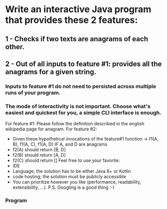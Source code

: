 # Write an interactive Java program that provides these 2 features:
## 1 - Checks if two texts are anagrams of each other.
## 2 - Out of all inputs to feature #1: provides all the anagrams for a given string.

### Inputs to feature #1 do not need to persisted across multiple runs of your program.
### The mode of interactivity is not important. Choose what's easiest and quickest for you, a simple CLI interface is enough.

For feature #1:
Please follow the definition described in the english wikipedia page for anagram.
For feature #2:
- Given these hypothetical invocations of the feature#1 function -> f1(A, B), f1(A, C), f1(A, D)
  *IF* A, and D are anagrams
- f2(A) should return [B, D]
- f2(B) should return [A, D]
- f2(C) should return []
  Feel free to use your favorite:
- IDE
- Language; the solution has to be either Java 8+ or Kotlin
- code hosting; the solution must be publicly accessible
- You can prioritize however you like (performance, readability, extensibility, ...).
  P.S. Googling is a good thing :-)


### Program 